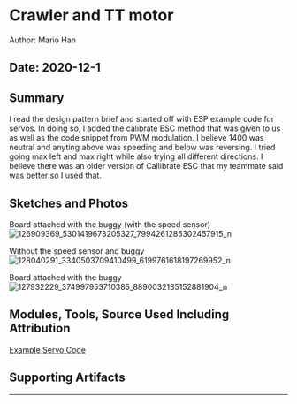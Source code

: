 #  Crawler and TT motor 

Author: Mario Han

Date: 2020-12-1
-----

## Summary

I read the design pattern brief and started off with ESP example code for servos. In doing so, I added the calibrate ESC method that was given to us as well as the code snippet from  PWM modulation. I believe 1400 was neutral and anyting above was speeding and below was reversing. I tried going max left and max right while also trying all different directions. I believe there was an older version of Callibrate ESC that my teammate said was better so I used that. 

## Sketches and Photos

Board attached with the buggy (with the speed sensor)
![126909369_5301419673205327_7994261285302457915_n](https://user-images.githubusercontent.com/45515930/100805327-773a0b80-33fc-11eb-9df6-8434e122a259.png)

Without the speed sensor and buggy
![128040291_3340503709410499_6199761618197269952_n](https://user-images.githubusercontent.com/45515930/100805335-799c6580-33fc-11eb-9789-2c960dcd2930.png)

Board attached with the buggy
![127932229_374997953710385_8890032135152881904_n](https://user-images.githubusercontent.com/45515930/100805338-7acd9280-33fc-11eb-8494-5d1372901c66.png)

## Modules, Tools, Source Used Including Attribution

[Example Servo Code](https://github.com/espressif/esp-idf/tree/master/examples/peripherals/mcpwm/mcpwm_servo_control)

## Supporting Artifacts


-----

